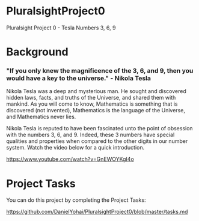 # PluralsightProject0

Pluralsight Project 0 - Tesla Numbers 3, 6, 9

# Background
### "If you only knew the magnificence of the 3, 6, and 9, then you would have a key to the universe." - Nikola Tesla

Nikola Tesla was a deep and mysterious man. He sought and discovered hidden laws, facts, and truths of the Universe, and shared them with mankind. As you will come to know, Mathematics is something that is discovered (not invented), Mathematics is the language of the Universe, and Mathematics never lies.  


Nikola Tesla is reputed to have been fascinated unto the point of obsession with the numbers 3, 6, and 9. Indeed, these 3 numbers have special qualities and properties when compared to the other digits in our number system. Watch the video below for a quick introduction.


https://www.youtube.com/watch?v=GnEWOYKgI4o

# Project Tasks
You can do this project by completing the Project Tasks:

https://github.com/DanielYohai/PluralsightProject0/blob/master/tasks.md


